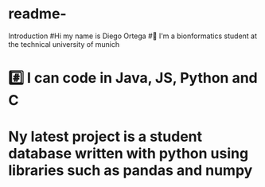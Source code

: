 # readme-
Introduction
#Hi  my name is Diego Ortega
#🧬 I'm a bionformatics student at the technical university of munich
# #️⃣ I can code in Java, JS, Python and C
# Ny latest project is a student database written with python using libraries such as pandas and numpy
